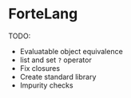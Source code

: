 # ForteLang

TODO:

- Evaluatable object equivalence
- list and set `?` operator
- Fix closures
- Create standard library
- Impurity checks

